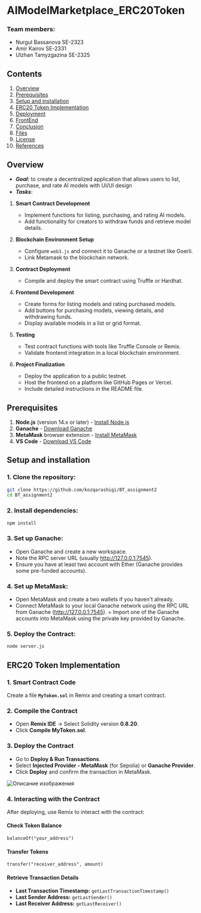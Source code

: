 # AIModelMarketplace_ERC20Token
### Team members: 
- Nurgul Bassanova SE-2323
- Amir Kairov SE-2331
- Ulzhan Tamyzgazina SE-2325

## Contents
1. [Overview](#overview)  
2. [Prerequisites](#prerequisites)
3. [Setup and installation](#setup-and-installation)
4. [ERC20 Token Implementation](#erc20-token-implementation)
5. [Deployment](#deployment)
6. [FrontEnd](#frontend)
7. [Conclusion](#conclusion)
8. [Files](#files)
9. [License](#license)
10. [References](#references)

## Overview
- <b><i>Goal</i>:</b> to create a decentralized application that allows users to list, purchase, and rate AI models with UI/UI design
- <b><i>Tasks</i></b>:
1. **Smart Contract Development**  
   - Implement functions for listing, purchasing, and rating AI models.  
   - Add functionality for creators to withdraw funds and retrieve model details.  

2. **Blockchain Environment Setup**  
   - Configure `web3.js` and connect it to Ganache or a testnet like Goerli.  
   - Link Metamask to the blockchain network.  

3. **Contract Deployment**  
   - Compile and deploy the smart contract using Truffle or Hardhat.  

4. **Frontend Development**  
   - Create forms for listing models and rating purchased models.  
   - Add buttons for purchasing models, viewing details, and withdrawing funds.  
   - Display available models in a list or grid format.  

5. **Testing**  
   - Test contract functions with tools like Truffle Console or Remix.  
   - Validate frontend integration in a local blockchain environment.  

6. **Project Finalization**  
   - Deploy the application to a public testnet.  
   - Host the frontend on a platform like GitHub Pages or Vercel.  
   - Include detailed instructions in the README file.  


## Prerequisites

1. **Node.js** (version 14.x or later) - [Install Node.js](https://nodejs.org/)
2. **Ganache** - [Download Ganache](https://www.trufflesuite.com/ganache)
3. **MetaMask** browser extension - [Install MetaMask](https://metamask.io/)
4. **VS Code** - [Download VS Code](https://code.visualstudio.com/)

## Setup and installation 

### 1. Clone the repository:

```bash
git clone https://github.com/kozqarashigi/BT_assignment2
cd BT_assignment2
```
### 2. Install dependencies:

```bash
npm install
```
### 3. Set up Ganache:
- Open Ganache and create a new workspace.
- Note the RPC server URL (usually http://127.0.0.1:7545).
- Ensure you have at least two account with Ether (Ganache provides some pre-funded accounts).

### 4. Set up MetaMask:
- Open MetaMask and create a two wallets if you haven't already.
- Connect MetaMask to your local Ganache network using the RPC URL from Ganache (http://127.0.0.1:7545).
= Import one of the Ganache accounts into MetaMask using the private key provided by Ganache.


### 5. Deploy the Contract:
```bash
node server.js
```

## ERC20 Token Implementation

### **1. Smart Contract Code**

Create a file **`MyToken.sol`** in Remix and creating a smart contract.

### **2. Compile the Contract**

- Open **Remix IDE** → Select Solidity version **0.8.20**.
- Click **Compile MyToken.sol**.

### **3. Deploy the Contract**

- Go to **Deploy & Run Transactions**.
- Select **Injected Provider - MetaMask** (for Sepolia) or **Ganache Provider**.
- Click **Deploy** and confirm the transaction in MetaMask.

![Описание изображения](screens/transact.png)

### **4. Interacting with the Contract**

After deploying, use Remix to interact with the contract:

#### **Check Token Balance**

```solidity
balanceOf("your_address")
```

#### **Transfer Tokens**

```solidity
transfer("receiver_address", amount)
```

#### **Retrieve Transaction Details**

- **Last Transaction Timestamp:** `getLastTransactionTimestamp()`
- **Last Sender Address:** `getLastSender()`
- **Last Receiver Address:** `getLastReceiver()`

